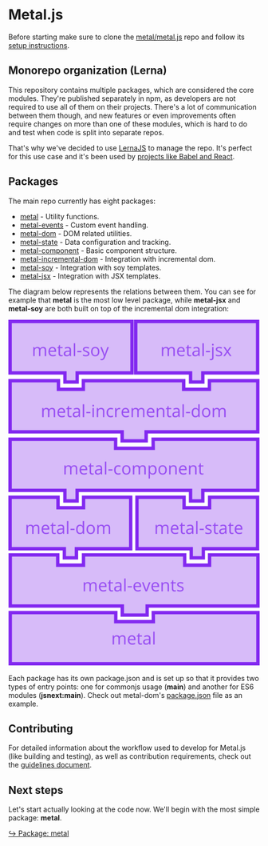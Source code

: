 # Metal.js

Before starting make sure to clone the [metal/metal.js](https://github.com/metal/metal.js) repo and follow its [setup instructions](https://github.com/metal/metal.js#setup).

## Monorepo organization (Lerna)

This repository contains multiple packages, which are considered the core modules. They're published separately in npm, as developers are not required to use all of them on their projects. There's a lot of communication between them though, and new features or even improvements often require changes on more than one of these modules, which is hard to do and test when code is split into separate repos.

That's why we've decided to use [LernaJS](https://lernajs.io/) to manage the
repo. It's perfect for this use case and it's been used by
[projects like Babel and React](https://lernajs.io/#users).

## Packages

The main repo currently has eight packages:

* [metal](metal.js/metal.md) - Utility functions.
* [metal-events](metal.js/metal-events.md) - Custom event handling.
* [metal-dom](metal.js/metal-dom.md) - DOM related utilities.
* [metal-state](metal.js/metal-state.md) - Data configuration and tracking.
* [metal-component](metal.js/metal-component.md) - Basic component structure.
* [metal-incremental-dom](metal.js/metal-incremental-dom.md) - Integration with incremental dom.
* [metal-soy](metal.js/metal-soy.md) - Integration with soy templates.
* [metal-jsx](metal.js/metal-jsx.md) - Integration with JSX templates.

The diagram below represents the relations between them. You can see for example that **metal** is the most low level package, while **metal-jsx** and **metal-soy** are both built on top of the incremental dom integration:

![Packages](../diagrams/repos.png)

Each package has its own package.json and is set up so that it provides two
types of entry points: one for commonjs usage (**main**) and another for ES6
modules (**jsnext:main**). Check out metal-dom's
[package.json](packages/metal-dom/package.json#L11) file as an example.

## Contributing

For detailed information about the workflow used to develop for Metal.js (like building and testing), as well as contribution requirements, check out the [guidelines document](https://github.com/metal/metal.js/blob/master/CONTRIBUTING.md).

## Next steps

Let's start actually looking at the code now. We'll begin with the most simple package: **metal**.

[↪ Package: metal](metal.js/metal.md)
